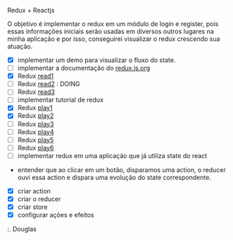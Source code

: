 Redux + Reactjs

O objetivo é implementar o redux em um módulo de login e register, pois essas informações iniciais serão usadas em diversos outros lugares na minha aplicação e por isso, conseguirei visualizar o redux crescendo sua atuação.

- [x] implementar um demo para visualizar o fluxo do state.
- [ ] implementar a documentação do [redux.js.org](https://redux.js.org/introduction/getting-started)
- [x] Redux [read1](https://redux.js.org/tutorials/essentials/part-1-overview-concepts) 
- [ ] Redux [read2](https://redux.js.org/tutorials/essentials/part-2-app-structure) : DOING
- [ ] Redux [read3](https://redux.js.org/tutorials/essentials/part-3-data-flow)
- [ ] implementar tutorial de redux
- [x] Redux [play1](https://www.youtube.com/watch?v=69e1MoUWE1g) 
- [x] Redux [play2](https://www.youtube.com/watch?v=u99tNt3TZf8) 
- [ ] Redux [play3](https://www.youtube.com/watch?v=qU9DesjDJic)
- [ ] Redux [play4](https://www.youtube.com/watch?v=q-If9n-tUyA)
- [ ] Redux [play5](https://www.youtube.com/watch?v=7L7MhxjI4PE)
- [ ] Redux [play6](https://www.youtube.com/watch?v=6WB16wZS61c)
- [ ] implementar redux em uma aplicação que já utiliza state do react
- entender que ao clicar em um botão, disparamos uma action, o reducer ouvi essa action e dispara uma evolução do state correspondente.

- [x] criar action
- [x] criar o reducer
- [x] criar store
- [x] configurar ações e efeitos

:. Douglas 